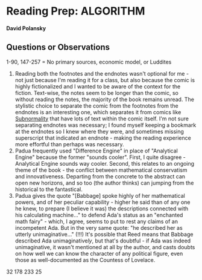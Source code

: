# Reading Prep: ALGORITHM

#### David Polansky

## Questions or Observations

1-90, 147-257
= No primary sources, economic model, or Luddites

1. Reading both the footnotes and the endnotes wasn't optional for me - not just because I'm reading it for a class, but also because the comic is highly fictionalized and I wanted to be aware of the context for the fiction. Text-wise, the notes seem to be longer than the comic, so without reading the notes, the majority of the book remains unread. The stylistic choice to separate the comic from the footnotes from the endnotes is an interesting one, which separates it from comics like [Subnormality](http://www.viruscomix.com/page583.html) that have lots of text within the comic itself. I'm not sure separating endnotes was necessary; I found myself keeping a bookmark at the endnotes so I knew where they were, and sometimes missing superscript that indicated an endnote - making the reading experience more effortful than perhaps was necessary.
2. Padua frequently used "Difference Engine" in place of "Analytical Engine" because the former "sounds cooler". First, I quite disagree - Analytical Engine sounds way cooler. Second, this relates to an ongoing theme of the book - the conflict between mathematical conservatism and innovativeness. Departing from the concrete to the abstract can open new horizons, and so too (the author thinks) can jumping from the historical to the fantastical.
3. Padua gives the quote "[Babbage] spoke highly of her mathematical powers, and of her peculiar capability - higher he said than of any one he knew, to prepare (I believe it was) the descriptions connected with his calculating machine..." to defend Ada's status as an "enchanted math fairy" - which, I agree, seems to put to rest any claims of an incompetent Ada. But in the very same quote: "he described her as utterly unimaginative..." (!!!) It's possible that Reed means that Babbage described Ada unimaginative*ly*, but that's doubtful - if Ada was indeed unimaginative, it wasn't mentioned at all by the author, and casts doubts on how well we can know the character of any political figure, even those as well-documented as the Countess of Lovelace.


32
178
233
25


